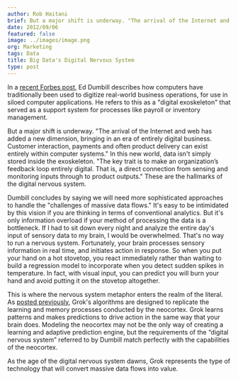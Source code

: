 ```yaml
---
author: Rob Haitani
brief: But a major shift is underway. "The arrival of the Internet and web has added a new dimension, bringing in an era of entirely digital business. Customer
date: 2012/09/06
featured: false
image: ../images/image.png
org: Marketing
tags: Data
title: Big Data's Digital Nervous System
type: post
---
```


In a
[recent Forbes post](http://www.forbes.com/sites/oreillymedia/2012/09/04/big-data-is-creating-a-digital-nervous-system/),
Ed Dumbill describes how
computers have traditionally been used to digitize real-world business
operations, for use in siloed computer applications.  He refers to this as a
"digital exoskeleton" that served as a support system for processes like
payroll or inventory management.

But a major shift is underway.  "The arrival of the Internet and web has added a
new dimension, bringing in an era of entirely digital business. Customer
interaction, payments and often product delivery can exist entirely within
computer systems."  In this new world, data isn't simply stored  inside the
exoskeleton.  "The key trait is to make an organization’s feedback loop entirely
digital. That is, a direct connection from sensing and monitoring inputs through
to product outputs."  These are the hallmarks of the digital nervous system.

Dumbill concludes by saying we will need more sophisticated approaches to handle
the "challenges of massive data flows."  It's easy to be intimidated by this
vision if you are thinking in terms of conventional analytics. But it's only
information overload if your method of processing the data is a bottleneck.  If
I had to sit down every night and analyze the entire day's input of sensory data
to my brain, I would be overwhelmed. That's no way to run a nervous system.
Fortunately, your brain processes sensory information in real time, and
initiates action in response. So when you put your hand on a hot stovetop, you
react immediately rather than waiting to build a regression model to incorporate
when you detect sudden spikes in temperature.  In fact, with visual input, you
can predict you will burn your hand and avoid putting it on the stovetop
altogether.

This is where the nervous system metaphor enters the realm of the literal. As
[posted previously](/blog/2012/08/27/the-problem-of-representation/), Grok's
algorithms are designed to replicate the learning and memory processes conducted
by the neocortex.  Grok learns patterns and makes predictions to drive action in
the same way that your brain does. Modeling the neocortex may not be the only
way of creating a learning and adaptive prediction engine, but the requirements
of the “digital nervous system” referred to by Dumbill match perfectly with the
capabilities of the neocortex.

As the age of the digital nervous system dawns, Grok represents the type of
technology that will convert massive data flows into value.
